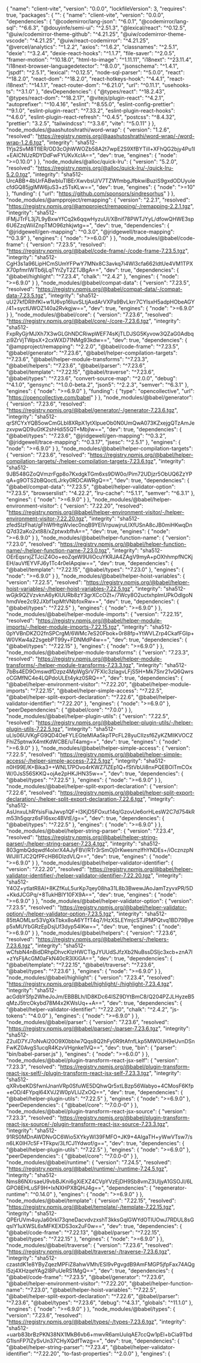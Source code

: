 {
  "name": "client-vite",
  "version": "0.0.0",
  "lockfileVersion": 3,
  "requires": true,
  "packages": {
    "": {
      "name": "client-vite",
      "version": "0.0.0",
      "dependencies": {
        "@codemirror/lang-json": "^6.0.1",
        "@codemirror/lang-sql": "^6.6.3",
        "@douyinfe/semi-ui": "^2.51.3",
        "@lexical/react": "^0.12.5",
        "@uiw/codemirror-theme-github": "^4.21.25",
        "@uiw/codemirror-theme-vscode": "^4.21.25",
        "@uiw/react-codemirror": "^4.21.25",
        "@vercel/analytics": "^1.2.2",
        "axios": "^1.6.2",
        "classnames": "^2.5.1",
        "dexie": "^3.2.4",
        "dexie-react-hooks": "^1.1.7",
        "file-saver": "^2.0.5",
        "framer-motion": "^10.18.0",
        "html-to-image": "^1.11.11",
        "i18next": "^23.11.4",
        "i18next-browser-languagedetector": "^8.0.0",
        "jsonschema": "^1.4.1",
        "jspdf": "^2.5.1",
        "lexical": "^0.12.5",
        "node-sql-parser": "^5.0.0",
        "react": "^18.2.0",
        "react-dom": "^18.2.0",
        "react-hotkeys-hook": "^4.4.1",
        "react-i18next": "^14.1.1",
        "react-router-dom": "^6.21.0",
        "url": "^0.11.1",
        "usehooks-ts": "^3.1.0"
      },
      "devDependencies": {
        "@types/react": "^18.2.43",
        "@types/react-dom": "^18.2.17",
        "@vitejs/plugin-react": "^4.2.1",
        "autoprefixer": "^10.4.16",
        "eslint": "^8.55.0",
        "eslint-config-prettier": "^9.1.0",
        "eslint-plugin-react": "^7.33.2",
        "eslint-plugin-react-hooks": "^4.6.0",
        "eslint-plugin-react-refresh": "^0.4.5",
        "postcss": "^8.4.32",
        "prettier": "3.2.5",
        "tailwindcss": "^3.3.6",
        "vite": "^5.0.11"
      }
    },
    "node_modules/@aashutoshrathi/word-wrap": {
      "version": "1.2.6",
      "resolved": "https://registry.npmjs.org/@aashutoshrathi/word-wrap/-/word-wrap-1.2.6.tgz",
      "integrity": "sha512-1Yjs2SvM8TflER/OD3cOjhWWOZb58A2t7wpE2S9XfBYTiIl+XFhQG2bjy4Pu1I+EAlCNUzRDYDdFwFYUKvXcIA==",
      "dev": true,
      "engines": {
        "node": ">=0.10.0"
      }
    },
    "node_modules/@alloc/quick-lru": {
      "version": "5.2.0",
      "resolved": "https://registry.npmjs.org/@alloc/quick-lru/-/quick-lru-5.2.0.tgz",
      "integrity": "sha512-UrcABB+4bUrFABwbluTIBErXwvbsU/V7TZWfmbgJfbkwiBuziS9gxdODUyuiecfdGQ85jglMW6juS3+z5TsKLw==",
      "dev": true,
      "engines": {
        "node": ">=10"
      },
      "funding": {
        "url": "https://github.com/sponsors/sindresorhus"
      }
    },
    "node_modules/@ampproject/remapping": {
      "version": "2.2.1",
      "resolved": "https://registry.npmjs.org/@ampproject/remapping/-/remapping-2.2.1.tgz",
      "integrity": "sha512-lFMjJTrFL3j7L9yBxwYfCq2k6qqwHyzuUl/XBnif78PWTJYyL/dfowQHWE3sp6U6ZzqWiiIZnpTMO96zhkjwtg==",
      "dev": true,
      "dependencies": {
        "@jridgewell/gen-mapping": "^0.3.0",
        "@jridgewell/trace-mapping": "^0.3.9"
      },
      "engines": {
        "node": ">=6.0.0"
      }
    },
    "node_modules/@babel/code-frame": {
      "version": "7.23.5",
      "resolved": "https://registry.npmjs.org/@babel/code-frame/-/code-frame-7.23.5.tgz",
      "integrity": "sha512-CgH3s1a96LipHCmSUmYFPwY7MNx8C3avkq7i4Wl3cfa662ldtUe4VM1TPXX70pfmrlWTb6jLqTYrZyT2ZTJBgA==",
      "dev": true,
      "dependencies": {
        "@babel/highlight": "^7.23.4",
        "chalk": "^2.4.2"
      },
      "engines": {
        "node": ">=6.9.0"
      }
    },
    "node_modules/@babel/compat-data": {
      "version": "7.23.5",
      "resolved": "https://registry.npmjs.org/@babel/compat-data/-/compat-data-7.23.5.tgz",
      "integrity": "sha512-uU27kfDRlhfKl+w1U6vp16IuvSLtjAxdArVXPa9BvLkrr7CYIsxH5adpHObeAGY/41+syctUWOZ140a2Rvkgjw==",
      "dev": true,
      "engines": {
        "node": ">=6.9.0"
      }
    },
    "node_modules/@babel/core": {
      "version": "7.23.6",
      "resolved": "https://registry.npmjs.org/@babel/core/-/core-7.23.6.tgz",
      "integrity": "sha512-FxpRyGjrMJXh7X3wGLGhNDCRiwpWEF74sKjTLDJSG5Kyvow3QZaG0Adbqzi9ZrVjTWpsX+2cxWXD71NMg93kdw==",
      "dev": true,
      "dependencies": {
        "@ampproject/remapping": "^2.2.0",
        "@babel/code-frame": "^7.23.5",
        "@babel/generator": "^7.23.6",
        "@babel/helper-compilation-targets": "^7.23.6",
        "@babel/helper-module-transforms": "^7.23.3",
        "@babel/helpers": "^7.23.6",
        "@babel/parser": "^7.23.6",
        "@babel/template": "^7.22.15",
        "@babel/traverse": "^7.23.6",
        "@babel/types": "^7.23.6",
        "convert-source-map": "^2.0.0",
        "debug": "^4.1.0",
        "gensync": "^1.0.0-beta.2",
        "json5": "^2.2.3",
        "semver": "^6.3.1"
      },
      "engines": {
        "node": ">=6.9.0"
      },
      "funding": {
        "type": "opencollective",
        "url": "https://opencollective.com/babel"
      }
    },
    "node_modules/@babel/generator": {
      "version": "7.23.6",
      "resolved": "https://registry.npmjs.org/@babel/generator/-/generator-7.23.6.tgz",
      "integrity": "sha512-qrSfCYxYQB5owCmGLbl8XRpX1ytXlpueOb0N0UmQwA073KZxejgQTzAmJezxvpwQD9uGtK2shHdi55QT+MbjIw==",
      "dev": true,
      "dependencies": {
        "@babel/types": "^7.23.6",
        "@jridgewell/gen-mapping": "^0.3.2",
        "@jridgewell/trace-mapping": "^0.3.17",
        "jsesc": "^2.5.1"
      },
      "engines": {
        "node": ">=6.9.0"
      }
    },
    "node_modules/@babel/helper-compilation-targets": {
      "version": "7.23.6",
      "resolved": "https://registry.npmjs.org/@babel/helper-compilation-targets/-/helper-compilation-targets-7.23.6.tgz",
      "integrity": "sha512-9JB548GZoQVmzrFgp8o7KxdgkTGm6xs9DW0o/Pim72UDjzr5ObUQ6ZzYPqA+g9OTS2bBQoctLJrky0RDCAWRgQ==",
      "dev": true,
      "dependencies": {
        "@babel/compat-data": "^7.23.5",
        "@babel/helper-validator-option": "^7.23.5",
        "browserslist": "^4.22.2",
        "lru-cache": "^5.1.1",
        "semver": "^6.3.1"
      },
      "engines": {
        "node": ">=6.9.0"
      }
    },
    "node_modules/@babel/helper-environment-visitor": {
      "version": "7.22.20",
      "resolved": "https://registry.npmjs.org/@babel/helper-environment-visitor/-/helper-environment-visitor-7.22.20.tgz",
      "integrity": "sha512-zfedSIzFhat/gFhWfHtgWvlec0nqB9YEIVrpuwjruLlXfUSnA8cJB0miHKwqDnQ7d32aKo2xt88/xZptwxbfhA==",
      "dev": true,
      "engines": {
        "node": ">=6.9.0"
      }
    },
    "node_modules/@babel/helper-function-name": {
      "version": "7.23.0",
      "resolved": "https://registry.npmjs.org/@babel/helper-function-name/-/helper-function-name-7.23.0.tgz",
      "integrity": "sha512-OErEqsrxjZTJciZ4Oo+eoZqeW9UIiOcuYKRJA4ZAgV9myA+pOXhhmpfNCKjEH/auVfEYVFJ6y1Tc4r0eIApqiw==",
      "dev": true,
      "dependencies": {
        "@babel/template": "^7.22.15",
        "@babel/types": "^7.23.0"
      },
      "engines": {
        "node": ">=6.9.0"
      }
    },
    "node_modules/@babel/helper-hoist-variables": {
      "version": "7.22.5",
      "resolved": "https://registry.npmjs.org/@babel/helper-hoist-variables/-/helper-hoist-variables-7.22.5.tgz",
      "integrity": "sha512-wGjk9QZVzvknA6yKIUURb8zY3grXCcOZt+/7Wcy8O2uctxhplmUPkOdlgoNhmdVee2c92JXbf1xpMtVNbfoxRw==",
      "dev": true,
      "dependencies": {
        "@babel/types": "^7.22.5"
      },
      "engines": {
        "node": ">=6.9.0"
      }
    },
    "node_modules/@babel/helper-module-imports": {
      "version": "7.22.15",
      "resolved": "https://registry.npmjs.org/@babel/helper-module-imports/-/helper-module-imports-7.22.15.tgz",
      "integrity": "sha512-0pYVBnDKZO2fnSPCrgM/6WMc7eS20Fbok+0r88fp+YtWVLZrp4CkafFGIp+W0VKw4a22sgebPT99y+FDNMdP4w==",
      "dev": true,
      "dependencies": {
        "@babel/types": "^7.22.15"
      },
      "engines": {
        "node": ">=6.9.0"
      }
    },
    "node_modules/@babel/helper-module-transforms": {
      "version": "7.23.3",
      "resolved": "https://registry.npmjs.org/@babel/helper-module-transforms/-/helper-module-transforms-7.23.3.tgz",
      "integrity": "sha512-7bBs4ED9OmswdfDzpz4MpWgSrV7FXlc3zIagvLFjS5H+Mk7Snr21vQ6QwrsoCGMfNC4e4LQPdoULEt4ykz0SRQ==",
      "dev": true,
      "dependencies": {
        "@babel/helper-environment-visitor": "^7.22.20",
        "@babel/helper-module-imports": "^7.22.15",
        "@babel/helper-simple-access": "^7.22.5",
        "@babel/helper-split-export-declaration": "^7.22.6",
        "@babel/helper-validator-identifier": "^7.22.20"
      },
      "engines": {
        "node": ">=6.9.0"
      },
      "peerDependencies": {
        "@babel/core": "^7.0.0"
      }
    },
    "node_modules/@babel/helper-plugin-utils": {
      "version": "7.22.5",
      "resolved": "https://registry.npmjs.org/@babel/helper-plugin-utils/-/helper-plugin-utils-7.22.5.tgz",
      "integrity": "sha512-uLls06UVKgFG9QD4OeFYLEGteMIAa5kpTPcFL28yuCIIzsf6ZyKZMllKVOCZFhiZ5ptnwX4mtKdWCBE/uT4amg==",
      "dev": true,
      "engines": {
        "node": ">=6.9.0"
      }
    },
    "node_modules/@babel/helper-simple-access": {
      "version": "7.22.5",
      "resolved": "https://registry.npmjs.org/@babel/helper-simple-access/-/helper-simple-access-7.22.5.tgz",
      "integrity": "sha512-n0H99E/K+Bika3++WNL17POvo4rKWZ7lZEp1Q+fStVbUi8nxPQEBOlTmCOxW/0JsS56SKKQ+ojAe2pHKJHN35w==",
      "dev": true,
      "dependencies": {
        "@babel/types": "^7.22.5"
      },
      "engines": {
        "node": ">=6.9.0"
      }
    },
    "node_modules/@babel/helper-split-export-declaration": {
      "version": "7.22.6",
      "resolved": "https://registry.npmjs.org/@babel/helper-split-export-declaration/-/helper-split-export-declaration-7.22.6.tgz",
      "integrity": "sha512-AsUnxuLhRYsisFiaJwvp1QF+I3KjD5FOxut14q/GzovUe6orHLesW2C7d754kRm53h5gqrz6sFl6sxc4BVtE/g==",
      "dev": true,
      "dependencies": {
        "@babel/types": "^7.22.5"
      },
      "engines": {
        "node": ">=6.9.0"
      }
    },
    "node_modules/@babel/helper-string-parser": {
      "version": "7.23.4",
      "resolved": "https://registry.npmjs.org/@babel/helper-string-parser/-/helper-string-parser-7.23.4.tgz",
      "integrity": "sha512-803gmbQdqwdf4olxrX4AJyFBV/RTr3rSmOj0rKwesmzlfhYNDEs+/iOcznzpNWlJlIlTJC2QfPFcHB6DlzdVLQ==",
      "dev": true,
      "engines": {
        "node": ">=6.9.0"
      }
    },
    "node_modules/@babel/helper-validator-identifier": {
      "version": "7.22.20",
      "resolved": "https://registry.npmjs.org/@babel/helper-validator-identifier/-/helper-validator-identifier-7.22.20.tgz",
      "integrity": "sha512-Y4OZ+ytlatR8AI+8KZfKuL5urKp7qey08ha31L8b3BwewJAoJamTzyvxPR/5D+KkdJCGPq/+8TukHBlY10FX9A==",
      "dev": true,
      "engines": {
        "node": ">=6.9.0"
      }
    },
    "node_modules/@babel/helper-validator-option": {
      "version": "7.23.5",
      "resolved": "https://registry.npmjs.org/@babel/helper-validator-option/-/helper-validator-option-7.23.5.tgz",
      "integrity": "sha512-85ttAOMLsr53VgXkTbkx8oA6YTfT4q7/HzXSLEYmjcSTJPMPQtvq1BD79Byep5xMUYbGRzEpDsjUf3dyp54IKw==",
      "dev": true,
      "engines": {
        "node": ">=6.9.0"
      }
    },
    "node_modules/@babel/helpers": {
      "version": "7.23.6",
      "resolved": "https://registry.npmjs.org/@babel/helpers/-/helpers-7.23.6.tgz",
      "integrity": "sha512-wCfsbN4nBidDRhpDhvcKlzHWCTlgJYUUdSJfzXb2NuBssDSIjc3xcb+znA7l+zYsFljAcGM0aFkN40cR3lXiGA==",
      "dev": true,
      "dependencies": {
        "@babel/template": "^7.22.15",
        "@babel/traverse": "^7.23.6",
        "@babel/types": "^7.23.6"
      },
      "engines": {
        "node": ">=6.9.0"
      }
    },
    "node_modules/@babel/highlight": {
      "version": "7.23.4",
      "resolved": "https://registry.npmjs.org/@babel/highlight/-/highlight-7.23.4.tgz",
      "integrity": "sha512-acGdbYSfp2WheJoJm/EBBBLh/ID8KDc64ISZ9DYtBmC8/Q204PZJLHyzeB5qMzJ5trcOkybd78M4x2KWsUq++A==",
      "dev": true,
      "dependencies": {
        "@babel/helper-validator-identifier": "^7.22.20",
        "chalk": "^2.4.2",
        "js-tokens": "^4.0.0"
      },
      "engines": {
        "node": ">=6.9.0"
      }
    },
    "node_modules/@babel/parser": {
      "version": "7.23.6",
      "resolved": "https://registry.npmjs.org/@babel/parser/-/parser-7.23.6.tgz",
      "integrity": "sha512-Z2uID7YJ7oNvAI20O9X0bblw7Qqs8Q2hFy0R9tAfnfLkp5MW0UH9eUvnDSnFwKZ0AvgS1ucqR4KzvVHgnke1VQ==",
      "dev": true,
      "bin": {
        "parser": "bin/babel-parser.js"
      },
      "engines": {
        "node": ">=6.0.0"
      }
    },
    "node_modules/@babel/plugin-transform-react-jsx-self": {
      "version": "7.23.3",
      "resolved": "https://registry.npmjs.org/@babel/plugin-transform-react-jsx-self/-/plugin-transform-react-jsx-self-7.23.3.tgz",
      "integrity": "sha512-qXRvbeKDSfwnlJnanVRp0SfuWE5DQhwQr5xtLBzp56Wabyo+4CMosF6Kfp+eOD/4FYpql64XVJ2W0pVLlJZxOQ==",
      "dev": true,
      "dependencies": {
        "@babel/helper-plugin-utils": "^7.22.5"
      },
      "engines": {
        "node": ">=6.9.0"
      },
      "peerDependencies": {
        "@babel/core": "^7.0.0-0"
      }
    },
    "node_modules/@babel/plugin-transform-react-jsx-source": {
      "version": "7.23.3",
      "resolved": "https://registry.npmjs.org/@babel/plugin-transform-react-jsx-source/-/plugin-transform-react-jsx-source-7.23.3.tgz",
      "integrity": "sha512-91RS0MDnAWDNvGC6Wio5XYkyWI39FMFO+JK9+4AlgaTH+yWwVTsw7/sn6LK0lH7c5F+TFkpv/3LfCJ1Ydwof/g==",
      "dev": true,
      "dependencies": {
        "@babel/helper-plugin-utils": "^7.22.5"
      },
      "engines": {
        "node": ">=6.9.0"
      },
      "peerDependencies": {
        "@babel/core": "^7.0.0-0"
      }
    },
    "node_modules/@babel/runtime": {
      "version": "7.24.5",
      "resolved": "https://registry.npmjs.org/@babel/runtime/-/runtime-7.24.5.tgz",
      "integrity": "sha512-Nms86NXrsaeU9vbBJKni6gXiEXZ4CVpYVzEjDH9Sb8vmZ3UljyA1GSOJl/6LGPO8EHLuSF9H+IxNXHPX8QHJ4g==",
      "dependencies": {
        "regenerator-runtime": "^0.14.0"
      },
      "engines": {
        "node": ">=6.9.0"
      }
    },
    "node_modules/@babel/template": {
      "version": "7.22.15",
      "resolved": "https://registry.npmjs.org/@babel/template/-/template-7.22.15.tgz",
      "integrity": "sha512-QPErUVm4uyJa60rkI73qneDacvdvzxshT3kksGqlGWYdOTIUOwJ7RDUL8sGqslY1uXWSL6xMFKEXDS3ox2uF0w==",
      "dev": true,
      "dependencies": {
        "@babel/code-frame": "^7.22.13",
        "@babel/parser": "^7.22.15",
        "@babel/types": "^7.22.15"
      },
      "engines": {
        "node": ">=6.9.0"
      }
    },
    "node_modules/@babel/traverse": {
      "version": "7.23.6",
      "resolved": "https://registry.npmjs.org/@babel/traverse/-/traverse-7.23.6.tgz",
      "integrity": "sha512-czastdK1e8YByZqezMPFiZ8ahwVMh/ESl9vPgvgdB9AmFMGP5jfpFax74AQgl5zj4XHzqeYAg2l8PuUeRS1MgQ==",
      "dev": true,
      "dependencies": {
        "@babel/code-frame": "^7.23.5",
        "@babel/generator": "^7.23.6",
        "@babel/helper-environment-visitor": "^7.22.20",
        "@babel/helper-function-name": "^7.23.0",
        "@babel/helper-hoist-variables": "^7.22.5",
        "@babel/helper-split-export-declaration": "^7.22.6",
        "@babel/parser": "^7.23.6",
        "@babel/types": "^7.23.6",
        "debug": "^4.3.1",
        "globals": "^11.1.0"
      },
      "engines": {
        "node": ">=6.9.0"
      }
    },
    "node_modules/@babel/types": {
      "version": "7.23.6",
      "resolved": "https://registry.npmjs.org/@babel/types/-/types-7.23.6.tgz",
      "integrity": "sha512-+uarb83brBzPKN38NX1MkB6vb6+mwvR6amUulqAE7ccQw1pEl+bCia9TbdG1lsnFP7lZySvUn37CHyXQdfTwzg==",
      "dev": true,
      "dependencies": {
        "@babel/helper-string-parser": "^7.23.4",
        "@babel/helper-validator-identifier": "^7.22.20",
        "to-fast-properties": "^2.0.0"
      },
      "engines": {